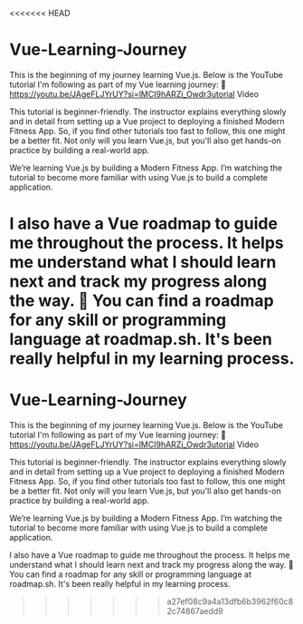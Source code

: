 <<<<<<< HEAD
# Vue-Learning-Journey

This is the beginning of my journey learning Vue.js.
Below is the YouTube tutorial I'm following as part of my Vue learning journey:
🔗 https://youtu.be/JAgeFLJYrUY?si=lMCI9hARZi_Owdr3utorial Video

This tutorial is beginner-friendly. The instructor explains everything slowly and in detail from setting up a Vue project to deploying a finished Modern Fitness App. So, if you find other tutorials too fast to follow, this one might be a better fit. Not only will you learn Vue.js, but you'll also get hands-on practice by building a real-world app.

We’re learning Vue.js by building a Modern Fitness App.
I’m watching the tutorial to become more familiar with using Vue.js to build a complete application.

I also have a Vue roadmap to guide me throughout the process. It helps me understand what I should learn next and track my progress along the way.
📌 You can find a roadmap for any skill or programming language at roadmap.sh. It's been really helpful in my learning process.
=======
# Vue-Learning-Journey

This is the beginning of my journey learning Vue.js.
Below is the YouTube tutorial I'm following as part of my Vue learning journey:
🔗 https://youtu.be/JAgeFLJYrUY?si=lMCI9hARZi_Owdr3utorial Video

This tutorial is beginner-friendly. The instructor explains everything slowly and in detail from setting up a Vue project to deploying a finished Modern Fitness App. So, if you find other tutorials too fast to follow, this one might be a better fit. Not only will you learn Vue.js, but you'll also get hands-on practice by building a real-world app.

We’re learning Vue.js by building a Modern Fitness App.
I’m watching the tutorial to become more familiar with using Vue.js to build a complete application.

I also have a Vue roadmap to guide me throughout the process. It helps me understand what I should learn next and track my progress along the way.
📌 You can find a roadmap for any skill or programming language at roadmap.sh. It's been really helpful in my learning process.
>>>>>>> a27ef08c9a4a13dfb6b3962f60c82c74867aedd9
